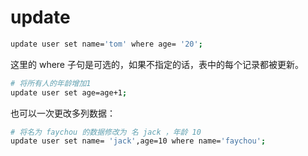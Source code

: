 # update
``` bash
update user set name='tom' where age= '20';
```

这里的 where 子句是可选的，如果不指定的话，表中的每个记录都被更新。

``` bash
# 将所有人的年龄增加1
update user set age=age+1;
```

也可以一次更改多列数据：

``` bash
# 将名为 faychou 的数据修改为 名 jack ，年龄 10
update user set name= 'jack',age=10 where name='faychou';
```

